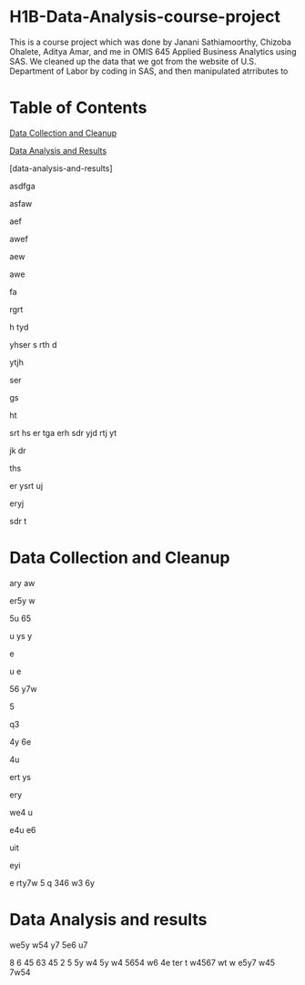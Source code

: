 # H1B-Data-Analysis-course-project
This is a course project which was done by Janani Sathiamoorthy, Chizoba Ohalete, Aditya Amar, and me in OMIS 645 Applied Business Analytics using SAS. We cleaned up the data that we got from the website of U.S. Department of Labor by coding in SAS, and then manipulated atrributes to 

# Table of Contents
[Data Collection and Cleanup](https://github.com/ZR55/H1B-Data-Analysis-course-project/blob/ZR55-patch-1/README.md#data-collection-and-cleanup)

[Data Analysis and Results](https://github.com/ZR55/H1B-Data-Analysis-course-project/blob/ZR55-patch-1/README.md#data-analysis-and-results)

[data-analysis-and-results]

asdfga

asfaw

aef

awef

aew

awe



fa


rgrt

h
tyd

yhser
s
rth
d

ytjh

ser


gs

ht

srt
hs
er
tga
erh
sdr
yjd
rtj
yt

jk
dr

ths

er
ysrt
uj

eryj

sdr
t

# Data Collection and Cleanup


ary
aw

er5y
w

5u
65


u
ys
y

e

u
e

56
y7w

5

q3

4y
6e

4u

ert
ys

ery

we4
u

e4u
e6


uit

eyi

e
rty7w
5
q
346
w3
6y
# Data Analysis and results
we5y
w54
y7
5e6
u7

8
6
45
63
45
2
5
5y
w4
5y
w4
5654
w6
4e
ter
t
w4567
wt
w
e5y7
w45
7w54
